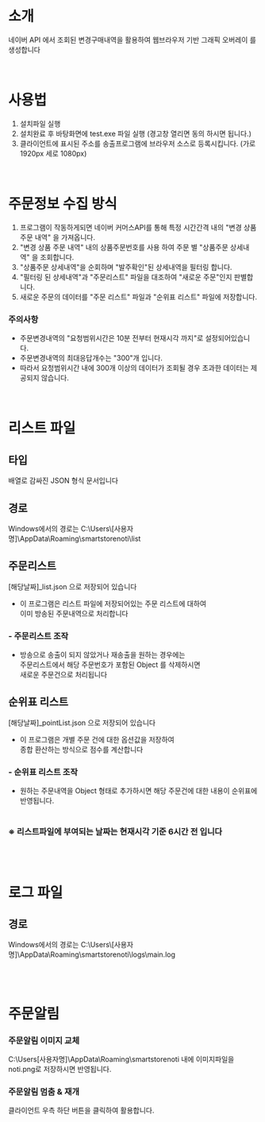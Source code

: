 # 소개

네이버 API 에서 조회된 변경구매내역을 활용하여 웹브라우저 기반 그래픽 오버레이 를 생성합니다

<br>

# 사용법

1. 설치파일 실행
2. 설치완료 후 바탕화면에 test.exe 파일 실행 (경고창 열리면 동의 하시면 됩니다.)
3. 클라이언트에 표시된 주소를 송출프로그램에 브라우저 소스로 등록시킵니다. (가로 1920px 세로 1080px)

<br>

# 주문정보 수집 방식

1. 프로그램이 작동하게되면 네이버 커머스API를 통해 특정 시간간격 내의 "변경 상품 주문 내역" 을 가져옵니다.
2. "변경 상품 주문 내역" 내의 상품주문번호를 사용 하여 주문 별 "상품주문 상세내역" 을 조회합니다.
3. "상품주문 상세내역"을 순회하며 "발주확인"된 상세내역을 필터링 합니다.
4. "필터링 된 상세내역"과 "주문리스트" 파일을 대조하여 "새로운 주문"인지 판별합니다.
5. 새로운 주문의 데이터를 "주문 리스트" 파일과 "순위표 리스트" 파일에 저장합니다.

### 주의사항

- 주문변경내역의 "요청범위시간은 10분 전부터 현재시각 까지"로 설정되어있습니다.
- 주문변경내역의 최대응답개수는 "300"개 입니다.
- 따라서 요청범위시간 내에 300개 이상의 데이터가 조회될 경우 초과한 데이터는 제공되지 않습니다.

<br>

# 리스트 파일

## 타입

배열로 감싸진 JSON 형식 문서입니다<br>

## 경로

Windows에서의 경로는 C:\Users\\[사용자명]\AppData\Roaming\smartstorenoti\list<br>

## 주문리스트

\[해당날짜]\_list.json 으로 저장되어 있습니다

- 이 프로그램은 리스트 파일에 저장되어있는 주문 리스트에 대하여<br>
  이미 방송된 주문내역으로 처리합니다

### - 주문리스트 조작

- 방송으로 송출이 되지 않았거나 재송출을 원하는 경우에는<br>
  주문리스트에서 해당 주문번호가 포함된 Object 를 삭제하시면<br>
  새로운 주문건으로 처리됩니다

## 순위표 리스트

\[해당날짜]\_pointList.json 으로 저장되어 있습니다

- 이 프로그램은 개별 주문 건에 대한 옵션값을 저장하여<br>
  종합 환산하는 방식으로 점수를 계산합니다<br>

### - 순위표 리스트 조작

- 원하는 주문내역을 Object 형태로 추가하시면 해당 주문건에 대한 내용이 순위표에 반영됩니다.
  <br><br>

### ※ 리스트파일에 부여되는 날짜는 현재시각 기준 6시간 전 입니다

<br><br>

# 로그 파일

## 경로

Windows에서의 경로는 C:\Users\\[사용자명]\AppData\Roaming\smartstorenoti\logs\main.log<br>

<br><br>

# 주문알림

### 주문알림 이미지 교체

C:\Users\[사용자명]\AppData\Roaming\smartstorenoti 내에 이미지파일을 noti.png로 저장하시면 반영됩니다.

### 주문알림 멈춤 & 재개

클라이언트 우측 하단 버튼을 클릭하여 활용합니다.
